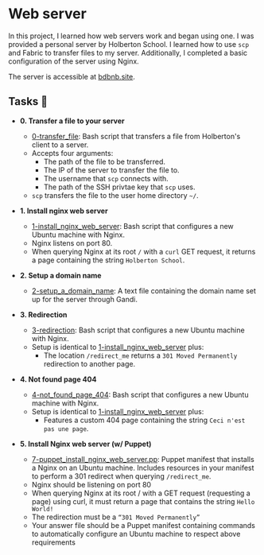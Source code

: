 # Web server

In this project, I learned how web servers work and began using one. I was
provided a personal server by Holberton School. I learned how to use `scp`
and Fabric to transfer files to my server. Additionally, I completed a basic
configuration of the server using Nginx.

The server is accessible at [bdbnb.site](http://bdbnb.site).

## Tasks :page_with_curl:

* **0. Transfer a file to your server**
  * [0-transfer_file](./0-transfer_file): Bash script that transfers a file
  from Holberton's client to a server.
  * Accepts four arguments:
    * The path of the file to be transferred.
    * The IP of the server to transfer the file to.
    * The username that `scp` connects with.
    * The path of the SSH privtae key that `scp` uses.
  * `scp` transfers the file to the user home directory `~/`.

* **1. Install nginx web server**
  * [1-install_nginx_web_server](./1-install_nginx_web_server): Bash script
  that configures a new Ubuntu machine with Nginx.
  * Nginx listens on port 80.
  * When querying Nginx at its root `/` with a `curl` GET request,
  it returns a page containing the string `Holberton School`.

* **2. Setup a domain name**
  * [2-setup_a_domain_name](./2-setup_a_domain_name): A text file containing
  the domain name set up for the server through Gandi.

* **3. Redirection**
  * [3-redirection](./3-redirection): Bash script that configures a new Ubuntu
  machine with Nginx.
  * Setup is identical to [1-install_nginx_web_server](./1-install_nginx_web_server)
  plus:
    * The location `/redirect_me` returns a `301 Moved Permanently` redirection
    to another page.

* **4. Not found page 404**
  * [4-not_found_page_404](./4-not_found_page_404): Bash script that configures
  a new Ubuntu machine with Nginx.
  * Setup is identical to [1-install_nginx_web_server](./1-install_nginx_web_server)
  plus:
    * Features a custom 404 page containing the string `Ceci n'est pas une page`.

* **5. Install Nginx web server (w/ Puppet)**
  * [7-puppet_install_nginx_web_server.pp](./7-puppet_install_nginx_web_server.pp): Puppet manifest
  that installs a Nginx on an Ubuntu machine. Includes  resources in your manifest to perform a 301 redirect when querying `/redirect_me`.

  - Nginx should be listening on port 80
  - When querying Nginx at its root / with a GET request (requesting a page) using curl, it must return a page that contains the string `Hello World!`
  - The redirection must be a `“301 Moved Permanently”`
  - Your answer file should be a Puppet manifest containing commands to automatically configure an Ubuntu machine to respect above requirements
